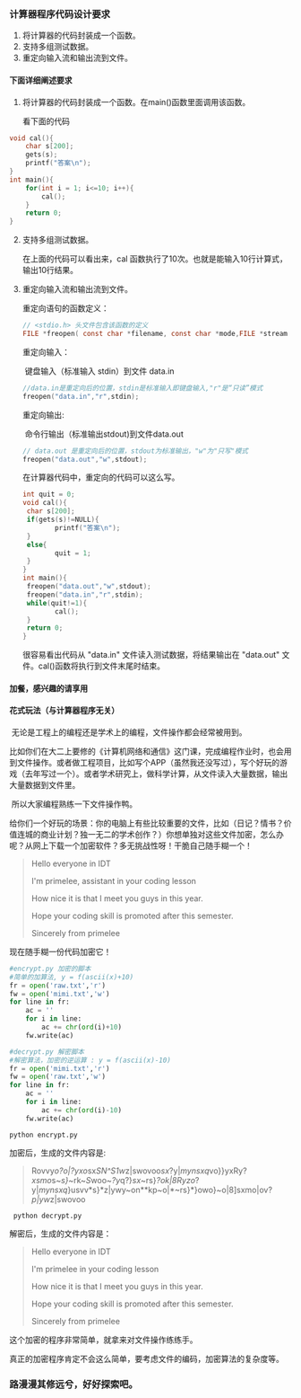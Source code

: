 ### 计算器程序代码设计要求

1. 将计算器的代码封装成一个函数。
2. 支持多组测试数据。
3. 重定向输入流和输出流到文件。

#### 下面详细阐述要求

1. 将计算器的代码封装成一个函数。在main()函数里面调用该函数。

   看下面的代码

~~~C
void cal(){
	char s[200];
	gets(s);
	printf("答案\n");
}
int main(){
    for(int i = 1; i<=10; i++){
	    cal();    
    }
	return 0;	
}
~~~

2. 支持多组测试数据。

   在上面的代码可以看出来，cal 函数执行了10次。也就是能输入10行计算式，输出10行结果。

3. 重定向输入流和输出流到文件。

   重定向语句的函数定义：

   ~~~C
   // <stdio.h> 头文件包含该函数的定义
   FILE *freopen( const char *filename, const char *mode,FILE *stream );
   ~~~

   重定向输入：

   ​	键盘输入（标准输入 stdin）到文件 data.in

   ~~~C
   //data.in是重定向后的位置，stdin是标准输入即键盘输入,"r"是“只读”模式
   freopen("data.in","r",stdin);
   ~~~

   重定向输出:

   ​	命令行输出（标准输出stdout)到文件data.out

   ~~~C
   // data.out 是重定向后的位置，stdout为标准输出，"w"为"只写"模式
   freopen("data.out","w",stdout);
   ~~~

   在计算器代码中，重定向的代码可以这么写。

   ~~~C
   int quit = 0;
   void cal(){
   	char s[200];
   	if(gets(s)!=NULL){
           printf("答案\n");
   	}
   	else{
           quit = 1;
   	}		
   }
   int main(){
   	freopen("data.out","w",stdout);
   	freopen("data.in","r",stdin);
   	while(quit!=1){
           cal();
   	}
   	return 0;	
   }
   ~~~

   很容易看出代码从 "data.in" 文件读入测试数据，将结果输出在 "data.out" 文件。cal()函数将执行到文件末尾时结束。



#### 加餐，感兴趣的请享用

#### 花式玩法（与计算器程序无关）

​	无论是工程上的编程还是学术上的编程，文件操作都会经常被用到。

​	比如你们在大二上要修的《计算机网络和通信》这门课，完成编程作业时，也会用到文件操作。或者做工程项目，比如写个APP（虽然我还没写过），写个好玩的游戏（去年写过一个）。或者学术研究上，做科学计算，从文件读入大量数据，输出大量数据到文件里。

​	所以大家编程熟练一下文件操作鸭。

​	给你们一个好玩的场景：你的电脑上有些比较重要的文件，比如（日记？情书？价值连城的商业计划？独一无二的学术创作？）你想单独对这些文件加密，怎么办呢？从网上下载一个加密软件？多无挑战性呀！干脆自己随手糊一个！

>Hello everyone in IDT
>
>I'm primelee, assistant  in your coding lesson
>
>How nice it is that I meet you guys in this year.
>
>Hope your coding skill is promoted  after this semester.
>
>Sincerely from primelee

现在随手糊一份代码加密它！

~~~python
#encrypt.py 加密的脚本
#简单的加算法, y = f(ascii(x)+10)
fr = open('raw.txt','r')
fw = open('mimi.txt','w')
for line in fr:
    ac = ''
    for i in line:
        ac += chr(ord(i)+10)
    fw.write(ac)
~~~



~~~python
#decrypt.py 解密脚本
#解密算法，加密的逆运算 : y = f(ascii(x)-10)
fr = open('mimi.txt','r')
fw = open('raw.txt','w')
for line in fr:
    ac = ''
    for i in line:
        ac += chr(ord(i)-10)
    fw.write(ac)
~~~



~~~shell
python encrypt.py
~~~

加密后，生成的文件内容是:

>Rovvy*o?o|?yxo*sx*SN^S1w*z|swovoo*sx*?y|*mynsxq*vo}}yxRy?*xsmo*s~*s}*~rk~*S*woo~*?y*q?}*sx*~rs}*?ok|8Ryzo*?y|*mynsxq*}usvv*s}*z|ywy~on**kp~o|*~rs}*}owo}~o|8]sxmo|ov?*p|yw*z|swovoo

~~~shell
 python decrypt.py 
~~~



解密后，生成的文件内容是：

>Hello everyone in IDT
>
>I'm primelee in your coding lesson
>
>How nice it is that I meet you guys in this year.
>
>Hope your coding skill is promoted  after this semester.
>
>Sincerely from primelee



这个加密的程序非常简单，就拿来对文件操作练练手。

真正的加密程序肯定不会这么简单，要考虑文件的编码，加密算法的复杂度等。

### 路漫漫其修远兮，好好探索吧。


